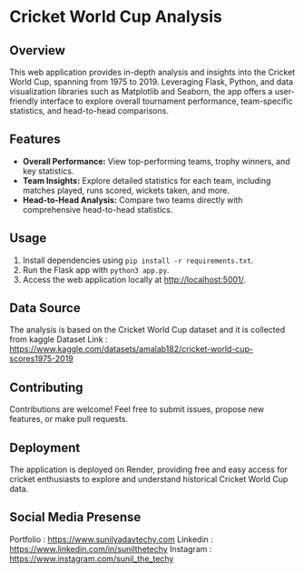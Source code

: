 # Cricket World Cup Analysis

## Overview

This web application provides in-depth analysis and insights into the Cricket World Cup, spanning from 1975 to 2019. Leveraging Flask, Python, and data visualization libraries such as Matplotlib and Seaborn, the app offers a user-friendly interface to explore overall tournament performance, team-specific statistics, and head-to-head comparisons.

## Features

- **Overall Performance:** View top-performing teams, trophy winners, and key statistics.
- **Team Insights:** Explore detailed statistics for each team, including matches played, runs scored, wickets taken, and more.
- **Head-to-Head Analysis:** Compare two teams directly with comprehensive head-to-head statistics.

## Usage

1. Install dependencies using `pip install -r requirements.txt`.
2. Run the Flask app with `python3 app.py`.
3. Access the web application locally at [http://localhost:5001/](http://localhost:5001/).

## Data Source

The analysis is based on the Cricket World Cup dataset and it is collected from kaggle
Dataset Link : https://www.kaggle.com/datasets/amalab182/cricket-world-cup-scores1975-2019

## Contributing

Contributions are welcome! Feel free to submit issues, propose new features, or make pull requests.

## Deployment

The application is deployed on Render, providing free and easy access for cricket enthusiasts to explore and understand historical Cricket World Cup data.

## Social Media Presense

Portfolio : https://www.sunilyadavtechy.com
Linkedin : https://www.linkedin.com/in/sunilthetechy
Instagram : https://www.instagram.com/sunil_the_techy

